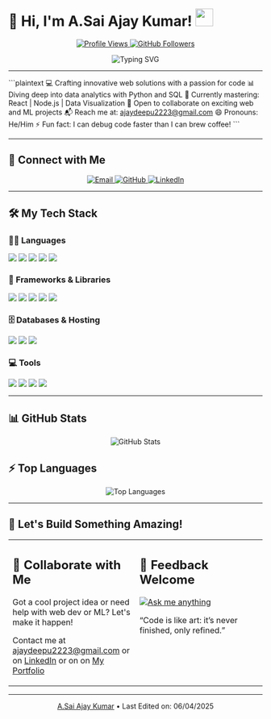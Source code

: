 
# 🌟 Hi, I'm A.Sai Ajay Kumar! <img src="https://media.giphy.com/media/hvRJCLFzcasrR4ia7z/giphy.gif" width="35">

<p align="center">
  <a href="https://github.com/AJAY6169">
    <img src="https://komarev.com/ghpvc/?username=AJAY6169&label=Profile%20views&color=7C3AED&style=flat-square" alt="Profile Views">
  </a>
  <a href="https://github.com/AJAY6169">
    <img src="https://img.shields.io/github/followers/AJAY6169?label=Followers&style=flat-square&color=3B82F6" alt="GitHub Followers">
  </a>
</p>

<p align="center">
  <img src="https://readme-typing-svg.herokuapp.com?lines=Full+Stack+Innovator;AI+%26+ML+Enthusiast;Data-Driven+Developer;Code+Crafting+Ninja&width=600&height=50&font=Fira%20Code&color=22D3EE&vCenter=true&pause=1000" alt="Typing SVG">
</p>

---

\`\`\`plaintext
💻 Crafting innovative web solutions with a passion for code
📊 Diving deep into data analytics with Python and SQL
🌱 Currently mastering: React | Node.js | Data Visualization
🤝 Open to collaborate on exciting web and ML projects
📬 Reach me at: ajaydeepu2223@gmail.com
😄 Pronouns: He/Him
⚡ Fun fact: I can debug code faster than I can brew coffee!
\`\`\`

---

## 🤝 Connect with Me

<p align="center" class="connect-buttons">
  <a href="mailto:ajaydeepu2223@gmail.com" class="hover-scale">
    <img src="https://img.shields.io/badge/Gmail-EA4335?style=for-the-badge&logo=gmail&logoColor=white" alt="Email">
  </a>
  <a href="https://github.com/AJAY6169" class="hover-scale">
    <img src="https://img.shields.io/badge/GitHub-181717?style=for-the-badge&logo=github&logoColor=white" alt="GitHub">
  </a>
  <a href="https://www.linkedin.com/in/ajay-kumar-66455734a/" class="hover-scale">
    <img src="https://img.shields.io/badge/LinkedIn-0A66C2?style=for-the-badge&logo=linkedin&logoColor=white" alt="LinkedIn">
  </a>
</p>

---

## 🛠 My Tech Stack

### 👨‍💻 Languages
<p class="tech-stack">
  <img src="https://img.shields.io/badge/Python-3776AB?style=flat-square&logo=python&logoColor=white" class="hover-scale">
  <img src="https://img.shields.io/badge/JavaScript-F7DF1E?style=flat-square&logo=javascript&logoColor=black" class="hover-scale">
  <img src="https://img.shields.io/badge/HTML5-E34F26?style=flat-square&logo=html5&logoColor=white" class="hover-scale">
  <img src="https://img.shields.io/badge/CSS3-1572B6?style=flat-square&logo=css3&logoColor=white" class="hover-scale">
  <img src="https://img.shields.io/badge/Kotlin-7F52FF?style=flat-square&logo=kotlin&logoColor=white" class="hover-scale">
</p>

### 🧰 Frameworks & Libraries
<p class="tech-stack">
  <img src="https://img.shields.io/badge/React-61DAFB?style=flat-square&logo=react&logoColor=black" class="hover-scale">
  <img src="https://img.shields.io/badge/Node.js-339933?style=flat-square&logo=node.js&logoColor=white" class="hover-scale">
  <img src="https://img.shields.io/badge/TensorFlow-FF6F00?style=flat-square&logo=tensorflow&logoColor=white" class="hover-scale">
  <img src="https://img.shields.io/badge/Pandas-150458?style=flat-square&logo=pandas&logoColor=white" class="hover-scale">
  <img src="https://img.shields.io/badge/Tailwind_CSS-06B6D4?style=flat-square&logo=tailwind-css&logoColor=white" class="hover-scale">
</p>

### 🗄 Databases & Hosting
<p class="tech-stack">
  <img src="https://img.shields.io/badge/MySQL-4479A1?style=flat-square&logo=mysql&logoColor=white" class="hover-scale">
  <img src="https://img.shields.io/badge/MongoDB-47A248?style=flat-square&logo=mongodb&logoColor=white" class="hover-scale">
  <img src="https://img.shields.io/badge/Vercel-000000?style=flat-square&logo=vercel&logoColor=white" class="hover-scale">
</p>

### 💻 Tools
<p class="tech-stack">
  <img src="https://img.shields.io/badge/VS_Code-007ACC?style=flat-square&logo=visual-studio-code&logoColor=white" class="hover-scale">
  <img src="https://img.shields.io/badge/Jupyter-F37626?style=flat-square&logo=jupyter&logoColor=white" class="hover-scale">
  <img src="https://img.shields.io/badge/Postman-FF6C37?style=flat-square&logo=postman&logoColor=white" class="hover-scale">
  <img src="https://img.shields.io/badge/Docker-2496ED?style=flat-square&logo=docker&logoColor=white" class="hover-scale">
</p>

---

## 📊 GitHub Stats

<p align="center">
  <img src="https://github-readme-stats.vercel.app/api?username=AJAY6169&show_icons=true&count_private=true&hide=prs&theme=dracula" alt="GitHub Stats" class="stats-img">
</p>

## ⚡ Top Languages

<p align="center">
  <img src="https://github-readme-stats.vercel.app/api/top-langs/?username=AJAY6169&langs_count=8&layout=compact&theme=dracula\" alt="Top Languages" class="stats-img">
</p>


-------

## 🚀 Let's Build Something Amazing!

<table>
  <tr>
    <td width="50%" valign="top">
      <h2>💬 Collaborate with Me</h2>
      <p>Got a cool project idea or need help with web dev or ML? Let's make it happen!</p>
      <p>Contact me at <a href="mailto:ajaydeepu2223@gmail.com">ajaydeepu2223@gmail.com</a> or on <a href="https://www.linkedin.com/in/ajay-kumar-66455734a/">LinkedIn</a> or on on <a href=https://sai-ajay-kumar-portfolio.netlify.app/>My Portfolio</a></p>
    </td>
    <td width="50%" valign="top">
      <h2>📣 Feedback Welcome</h2>
      <p><a href="https://github.com/AJAY6169"><img alt="Ask me anything" src="https://img.shields.io/badge/Ask_me_anything-10B981?style=flat-square"></a></p>
      <p>“Code is like art: it’s never finished, only refined.”</p>
    </td>
  </tr>
</table>

---

<p align="center">
  <a href="https://github.com/AJAY6169">A.Sai Ajay Kumar</a> • Last Edited on: 06/04/2025
</p>

